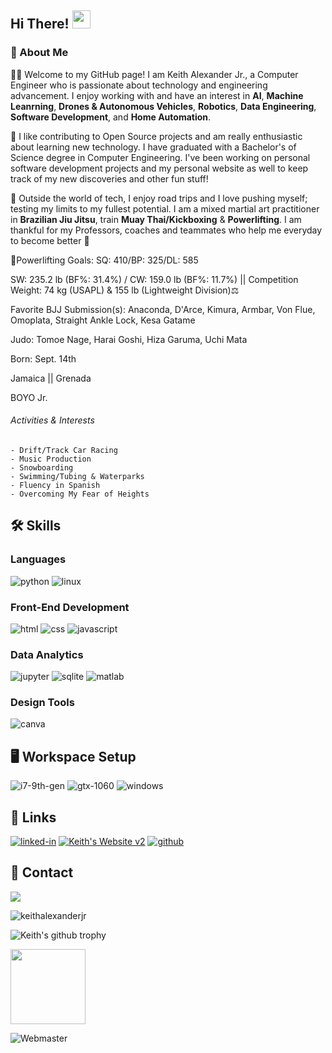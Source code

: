 ## Hi There! <img src="https://media.giphy.com/media/hvRJCLFzcasrR4ia7z/giphy.gif" width="29px">

### :rocket: About Me

👨‍🎓 Welcome to my GitHub page! I am Keith Alexander Jr., a Computer Engineer who is passionate about technology and engineering advancement. I enjoy working with and have an interest in **AI**, **Machine Leanrning**, **Drones & Autonomous Vehicles**, **Robotics**, **Data Engineering**, **Software Development**, and **Home Automation**.

💾 I like contributing to Open Source projects and am really enthusiastic about learning new technology. I have graduated with a Bachelor's of Science degree in Computer Engineering. I've been working on personal software development projects and my personal website as well to keep track of my new discoveries and other fun stuff!

👘 Outside the world of tech, I enjoy road trips and I love pushing myself; testing my limits to my fullest potential. I am a mixed martial art practitioner in **Brazilian Jiu Jitsu**, train **Muay Thai/Kickboxing** & **Powerlifting**. I am thankful for my Professors, coaches and teammates who help me everyday to become better 🤟

🥟Powerlifting Goals: SQ: 410/BP: 325/DL: 585

SW: 235.2 lb (BF%: 31.4%) / CW: 159.0 lb (BF%: 11.7%) || Competition Weight: 74 kg (USAPL) & 155 lb (Lightweight Division)⚖️

Favorite BJJ Submission(s): Anaconda, D'Arce, Kimura, Armbar, Von Flue, Omoplata, Straight Ankle Lock, Kesa Gatame 

Judo: Tomoe Nage, Harai Goshi, Hiza Garuma, Uchi Mata

Born: Sept. 14th

Jamaica ||
Grenada

BOYO Jr.

###### Activities & Interests 
  	- Drift/Track Car Racing
	- Music Production
	- Snowboarding
	- Swimming/Tubing & Waterparks
	- Fluency in Spanish
	- Overcoming My Fear of Heights
  


## :hammer_and_wrench: Skills

### Languages 

![python](https://img.shields.io/badge/Python-14354C?style=for-the-badge&logo=python&logoColor=white)
![linux](https://img.shields.io/badge/Linux-87CF3E?style=for-the-badge&logo=linux-mint&logoColor=white)


### Front-End Development

![html](https://img.shields.io/badge/HTML5-E34F26?style=for-the-badge&logo=html5&logoColor=white)
![css](https://img.shields.io/badge/CSS3-1572B6?style=for-the-badge&logo=css3&logoColor=white)
![javascript](https://img.shields.io/badge/JavaScript-F7DF1E?style=for-the-badge&logo=javascript&logoColor=black)

### Data Analytics
![jupyter](https://img.shields.io/badge/Jupyter-orange?style=for-the-badge&logo=Jupyter)
![sqlite](https://img.shields.io/badge/SQLite-07405E?style=for-the-badge&logo=sqlite&logoColor=white)
![matlab](https://www.mathworks.com/matlabcentral/images/matlab-file-exchange.svg)



### Design Tools
![canva](https://img.shields.io/badge/canva-00C4CC?style=for-the-badge&logo=canva&logoColor=white)


## 🖥️ Workspace Setup

![i7-9th-gen](https://img.shields.io/badge/Intel-Core_i7_9th-0071C5?style=for-the-badge&logo=intel&logoColor=white)
![gtx-1060](https://img.shields.io/badge/NVIDIA-GTX_1060-76B900?style=for-the-badge&logo=nvidia&logoColor=white)
![windows](https://img.shields.io/badge/Windows_10-0078D6?style=for-the-badge&logo=windows&logoColor=white)

## 🔗 Links
[![linked-in](https://img.shields.io/badge/LinkedIn-0077B5?style=for-the-badge&logo=LinkedIn&logoColor=white)](https://www.linkedin.com/in/keithalexander96/)
[![Keith's Website v2](https://img.shields.io/badge/KeithAlexanderJr.com-FF5722?style=for-the-badge&logo=blogger&logoColor=white)](https://www.keithalexanderjr.com/)
[![github](https://img.shields.io/badge/GitHub-000000?style=for-the-badge&logo=GitHub&logoColor=white)](https://github.com/keithalexanderjr)
<!-- comment [![Keith's Website](https://img.shields.io/badge/website-000000?style=for-the-badge&logo=About.me&logoColor=white)](https://www.keithalexanderjr.com/) --> 

## :calling: Contact
<a href="mailto:kjr.alexander@gmail.com?"><img src="https://img.shields.io/badge/gmail-%23DD0031.svg?&style=for-the-badge&logo=gmail&logoColor=white"/></a>

![keithalexanderjr](https://github-readme-stats.vercel.app/api/top-langs/?username=keithalexanderjr&theme=blue-green)



![Keith's github trophy](https://github-profile-trophy.vercel.app/?username=Naereen&row=1)

<img src="https://media.giphy.com/media/qgQUggAC3Pfv687qPC/giphy.gif" width="120px">


![Webmaster](https://img.shields.io/badge/webmaster-Keith_David_Alexander_Jr.-blue)
